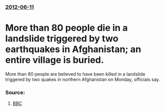 ### [2012-06-11](/news/2012/06/11/index.md)

# More than 80 people die in a landslide triggered by two earthquakes in Afghanistan; an entire village is buried. 

More than 80 people are believed to have been killed in a landslide triggered by two quakes in northern Afghanistan on Monday, officials say.


### Source:

1. [BBC](http://www.bbc.co.uk/news/world-asia-18406216)
